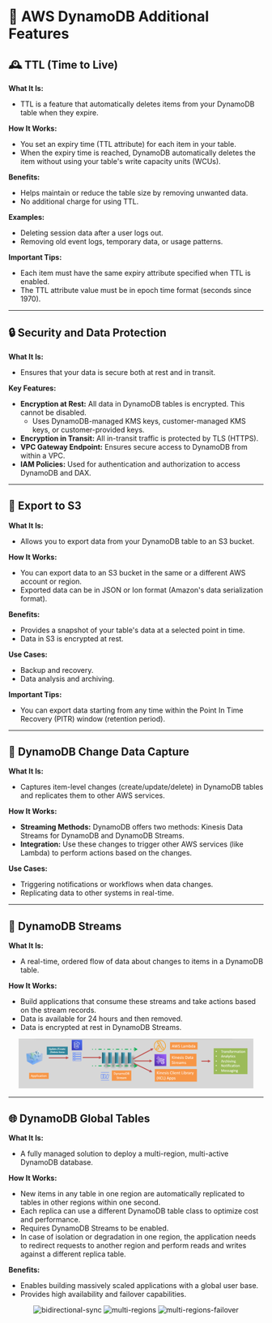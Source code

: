 # 🌟 AWS DynamoDB Additional Features

## 🕰️ TTL (Time to Live)

**What It Is:**

- TTL is a feature that automatically deletes items from your DynamoDB table when they expire.

**How It Works:**

- You set an expiry time (TTL attribute) for each item in your table.
- When the expiry time is reached, DynamoDB automatically deletes the item without using your table's write capacity units (WCUs).

**Benefits:**

- Helps maintain or reduce the table size by removing unwanted data.
- No additional charge for using TTL.

**Examples:**

- Deleting session data after a user logs out.
- Removing old event logs, temporary data, or usage patterns.

**Important Tips:**

- Each item must have the same expiry attribute specified when TTL is enabled.
- The TTL attribute value must be in epoch time format (seconds since 1970).

---

## 🔒 Security and Data Protection

**What It Is:**

- Ensures that your data is secure both at rest and in transit.

**Key Features:**

- **Encryption at Rest:** All data in DynamoDB tables is encrypted. This cannot be disabled.
  - Uses DynamoDB-managed KMS keys, customer-managed KMS keys, or customer-provided keys.
- **Encryption in Transit:** All in-transit traffic is protected by TLS (HTTPS).
- **VPC Gateway Endpoint:** Ensures secure access to DynamoDB from within a VPC.
- **IAM Policies:** Used for authentication and authorization to access DynamoDB and DAX.

---

## 🚀 Export to S3

**What It Is:**

- Allows you to export data from your DynamoDB table to an S3 bucket.

**How It Works:**

- You can export data to an S3 bucket in the same or a different AWS account or region.
- Exported data can be in JSON or Ion format (Amazon's data serialization format).

**Benefits:**

- Provides a snapshot of your table's data at a selected point in time.
- Data in S3 is encrypted at rest.

**Use Cases:**

- Backup and recovery.
- Data analysis and archiving.

**Important Tips:**

- You can export data starting from any time within the Point In Time Recovery (PITR) window (retention period).

---

## 🔄 DynamoDB Change Data Capture

**What It Is:**

- Captures item-level changes (create/update/delete) in DynamoDB tables and replicates them to other AWS services.

**How It Works:**

- **Streaming Methods:** DynamoDB offers two methods: Kinesis Data Streams for DynamoDB and DynamoDB Streams.
- **Integration:** Use these changes to trigger other AWS services (like Lambda) to perform actions based on the changes.

**Use Cases:**

- Triggering notifications or workflows when data changes.
- Replicating data to other systems in real-time.

---

## 🔄 DynamoDB Streams

**What It Is:**

- A real-time, ordered flow of data about changes to items in a DynamoDB table.

**How It Works:**

- Build applications that consume these streams and take actions based on the stream records.
- Data is available for 24 hours and then removed.
- Data is encrypted at rest in DynamoDB Streams.

<div style="text-align: center; padding: 0 20px;">
    <img src="images/aws-dynamodb-streams.png" alt="AWS DynamoDB Streams"/>
</div>

---

## 🌐 DynamoDB Global Tables

**What It Is:**

- A fully managed solution to deploy a multi-region, multi-active DynamoDB database.

**How It Works:**

- New items in any table in one region are automatically replicated to tables in other regions within one second.
- Each replica can use a different DynamoDB table class to optimize cost and performance.
- Requires DynamoDB Streams to be enabled.
- In case of isolation or degradation in one region, the application needs to redirect requests to another region and perform reads and writes against a different replica table.

**Benefits:**

- Enables building massively scaled applications with a global user base.
- Provides high availability and failover capabilities.

<div align="center" style="padding:0 40px">
  <img src="images/aws-dynamodb-bidirectional-sync.gif" alt="bidirectional-sync" />
  <img src="images/aws-dynamodb-multi-regions.gif" alt="multi-regions" />
  <img src="images/aws-dynamodb-multi-regions-failover.gif" alt="multi-regions-failover" />
</div>
